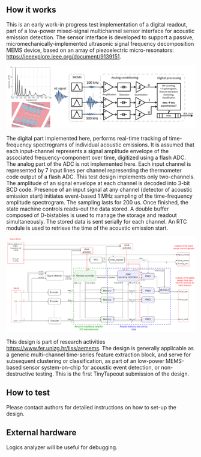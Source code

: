 <!---

This file is used to generate your project datasheet. Please fill in the information below and delete any unused
sections.

You can also include images in this folder and reference them in the markdown. Each image must be less than
512 kb in size, and the combined size of all images must be less than 1 MB.
-->

## How it works

This is an early work-in progress test implementation of a digital readout, part of a low-power mixed-signal multichannel sensor interface for acoustic emission detection. The sensor interface is developed to support a passive, micromechanically-implemented ultrasonic signal frequency decomposition MEMS device, based on an array of piezoelectric micro-resonators: https://ieeexplore.ieee.org/document/9139151.

![MEMS-based mixed-signal multichannel sensor interface for acoustic emission detection.](TT09_MEMS_AE_system.png)

The digital part implemented here, performs real-time tracking of time-frequency spectrograms of individual  acoustic emissions. It is assumed that each input-channel represents a signal amplitude envelope of the associated frequency-component over time, digitized using a flash ADC. The analog part of the ADC is not implemented here. Each input channel is represented by 7 input lines per channel representing the thermometer code output of a flash ADC. This test design implements only two-channels. The amplitude of an signal envelope at each channel is decoded into 3-bit BCD code. Presence of an input signal at any channel (detector of acoustic emission start) initiates event-based 1 MHz sampling of the time-frequency amplitude spectrogram. The sampling lasts for 200 us. Once finished, the state machine controls reads-out the data stored. A double buffer composed of D-bistables is used to manage the storage and readout simultaneously. The stored data is sent serially for each channel. An RTC module is used to retrieve the time of the acoustic emission start.

![Digital multi-channel time-frequency amplitude spectrogram tracker.](TT09_AE_timefreq_spectrogram_extractor.png)

This design is part of research activities https://www.fer.unizg.hr/liss/aemems. The design is generally applicable as a generic multi-channel time-series feature extraction block, and serve for subsequent clustering or classification, as part of an low-power MEMS-based sensor system-on-chip for acoustic event detection, or non-destructive testing. This is the first TinyTapeout submission of the design.


## How to test

Please contact authors for detailed instructions on how to set-up the design.

## External hardware

Logics analyzer will be useful for debugging.
